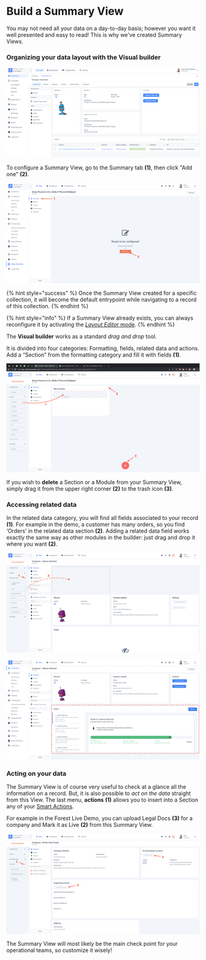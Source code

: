 # Build a Summary View

You may not need all your data on a day-to-day basis; however you want it well presented and easy to read! This is why we've created Summary Views.

### Organizing your data layout with the Visual builder&#x20;

![](<../../.gitbook/assets/image (97).png>)

To configure a Summary View, go to the Summary tab **(1)**, then click "Add one" **(2)**.

![](<../../.gitbook/assets/2019-06-28_16.38.36.png>)

{% hint style="success" %}
Once the Summary View created for a specific collection, it will become the default entrypoint while navigating to a record of this collection.
{% endhint %}

{% hint style="info" %}
If a Summary View already exists, you can always reconfigure it by activating the [_Layout Editor_ mode](using-the-layout-editor-mode/).
{% endhint %}

The **Visual builder** works as a standard _drag and drop_ tool.&#x20;

It is divided into four categories: Formatting, fields, related data and actions. Add a “Section” from the formatting category and fill it with fields **(1)**.

![](<../../.gitbook/assets/2019-06-28_16.53.57 (2).png>)

If you wish to **delete** a Section or a Module from your Summary View, simply drag it from the upper right corner **(2)** to the trash icon **(3)**.

### Accessing related data

In the related data category, you will find all fields associated to your record **(1)**. For example in the demo, a customer has many orders, so you find ‘Orders’ in the related data section **(2)**. Adding a related data field works exactly the same way as other modules in the builder: just drag and drop it where you want **(2)**.

![](<../../.gitbook/assets/2019-06-28_17.59.12 (2).png>)

![](<../../.gitbook/assets/2019-06-28_17.43.59.png>)

### Acting on your data

The Summary View is of course very useful to check at a glance all the information on a record. But, it is also possible to _act_ _on the data_ straight from this View. The last menu, **actions** **(1)** allows you to insert into a Section any of your [Smart Actions](../../collections/actions/create-and-manage-smart-actions.md).

For example in the Forest Live Demo, you can upload Legal Docs **(3)** for a company and Mark it as Live **(2)** from this Summary View.

![](<../../.gitbook/assets/2019-06-28_18.15.40.png>)

The Summary View will most likely be the main check point for your operational teams, so customize it wisely!
